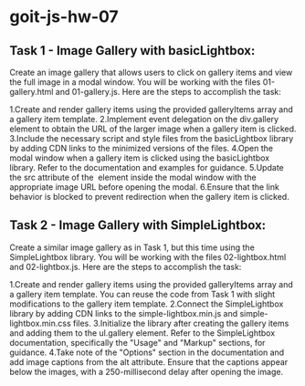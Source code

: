 # goit-js-hw-07

## Task 1 - Image Gallery with basicLightbox:
Create an image gallery that allows users to click on gallery items and view the full image in a modal window. You will be working with the files 01-gallery.html and 01-gallery.js. Here are the steps to accomplish the task:

1.Create and render gallery items using the provided galleryItems array and a gallery item template.
2.Implement event delegation on the div.gallery element to obtain the URL of the larger image when a gallery item is clicked.
3.Include the necessary script and style files from the basicLightbox library by adding CDN links to the minimized versions of the files.
4.Open the modal window when a gallery item is clicked using the basicLightbox library. Refer to the documentation and examples for guidance.
5.Update the src attribute of the <img> element inside the modal window with the appropriate image URL before opening the modal.
6.Ensure that the link behavior is blocked to prevent redirection when the gallery item is clicked.

## Task 2 - Image Gallery with SimpleLightbox:
Create a similar image gallery as in Task 1, but this time using the SimpleLightbox library. You will be working with the files 02-lightbox.html and 02-lightbox.js. Here are the steps to accomplish the task:

1.Create and render gallery items using the provided galleryItems array and a gallery item template. You can reuse the code from Task 1 with slight modifications to the gallery item template.
2.Connect the SimpleLightbox library by adding CDN links to the simple-lightbox.min.js and simple-lightbox.min.css files.
3.Initialize the library after creating the gallery items and adding them to the ul.gallery element. Refer to the SimpleLightbox documentation, specifically the "Usage" and "Markup" sections, for guidance.
4.Take note of the "Options" section in the documentation and add image captions from the alt attribute. Ensure that the captions appear below the images, with a 250-millisecond delay after opening the image.
